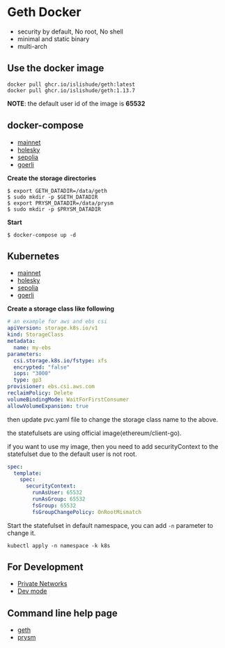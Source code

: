 # Geth Docker

- security by default, No root, No shell
- minimal and static binary
- multi-arch

## Use the docker image

```
docker pull ghcr.io/islishude/geth:latest
docker pull ghcr.io/islishude/geth:1.13.7
```

**NOTE**: the default user id of the image is **65532**

## docker-compose

- [mainnet](./docker-compose/mainnet)
- [holesky](./docker-compose/holeksy)
- [sepolia](./docker-compose/sepolia)
- [goerli](./docker-compose/goerli)

**Create the storage directories**

```console
$ export GETH_DATADIR=/data/geth
$ sudo mkdir -p $GETH_DATADIR
$ export PRYSM_DATADIR=/data/prysm
$ sudo mkdir -p $PRYSM_DATADIR
```

**Start**

```
$ docker-compose up -d
```

## Kubernetes

- [mainnet](./k8s/mainnet)
- [holesky](./k8s/holeksy)
- [sepolia](./k8s/sepolia)
- [goerli](./k8s/goerli)

**Create a storage class like following**

```yaml
# an example for aws and ebs csi
apiVersion: storage.k8s.io/v1
kind: StorageClass
metadata:
  name: my-ebs
parameters:
  csi.storage.k8s.io/fstype: xfs
  encrypted: "false"
  iops: "3000"
  type: gp3
provisioner: ebs.csi.aws.com
reclaimPolicy: Delete
volumeBindingMode: WaitForFirstConsumer
allowVolumeExpansion: true
```

then update pvc.yaml file to change the storage class name to the above.

the statefulsets are using official image(ethereum/client-go).

if you want to use my image, then you need to add securityContext to the statefulset due to the default user is not root.

```yaml
spec:
  template:
    spec:
      securityContext:
        runAsUser: 65532
        runAsGroup: 65532
        fsGroup: 65532
        fsGroupChangePolicy: OnRootMismatch
```

Start the statefulset in default namespace, you can add `-n` parameter to change it.

```
kubectl apply -n namespace -k k8s
```

## For Development

- [Private Networks](https://geth.ethereum.org/docs/interface/private-network)
- [Dev mode](https://geth.ethereum.org/getting-started/dev-mode)

## Command line help page

- [geth](./flags/geth)
- [prysm](./flags/prysm-beacon-chain)
